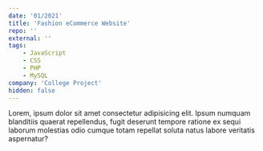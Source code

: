 ```yaml
---
date: '01/2021'
title: 'Fashion eCommerce Website'
repo: ''
external: ''
tags:
    - JavaScript
    - CSS
    - PHP
    - MySQL
company: 'College Project'
hidden: false
---
```


Lorem, ipsum dolor sit amet consectetur adipisicing elit. Ipsum numquam blanditiis quaerat repellendus, fugit deserunt tempore ratione ex sequi laborum molestias odio cumque totam repellat soluta natus labore veritatis aspernatur?
